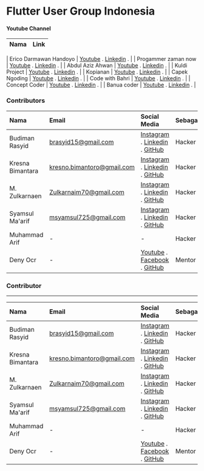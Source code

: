 # Flutter User Group Indonesia

#### Youtube Channel
| Nama | Link  |
| :---   | :--- |
<!-- YoutubeChannelGeneratorStart -->
| Erico Darmawan Handoyo | [Youtube](https://www.youtube.com/c/EricoDarmawanHandoyo) . [Linkedin](https://www.linkedin.com/in/budimanrasyid/) . |
| Progammer zaman now | [Youtube](https://www.youtube.com/c/ProgrammerZamanNow) . [Linkedin](https://www.linkedin.com/in/budimanrasyid/) . |
| Abdul Aziz Ahwan | [Youtube](https://www.youtube.com/c/AbdulAzizAhwanID) . [Linkedin](https://www.linkedin.com/in/budimanrasyid/) . |
| Kuldi Project | [Youtube](https://www.youtube.com/c/KuldiiProject) . [Linkedin](https://www.linkedin.com/in/budimanrasyid/) . |
| Kopianan | [Youtube](https://www.youtube.com/c/KopiAnan) . [Linkedin](https://www.linkedin.com/in/budimanrasyid/) . |
| Capek Ngoding | [Youtube](https://www.youtube.com/c/CapekNgoding) . [Linkedin](https://www.linkedin.com/in/budimanrasyid/) . |
| Code with Bahri | [Youtube](https://www.youtube.com/c/SaifulBahri27) . [Linkedin](https://www.linkedin.com/in/budimanrasyid/) . |
| Concept Coder | [Youtube](https://www.youtube.com/user/saylhendra) . [Linkedin](https://www.linkedin.com/in/budimanrasyid/) . |
| Banua coder | [Youtube](https://www.youtube.com/channel/UC0SrBwl_lIlvR_wpYcmCG8w) . [Linkedin](https://www.linkedin.com/in/budimanrasyid/) . |
<!-- YoutubeChannelGeneratorEnd -->
### Contributors

| Nama | Email    | Social Media  | Sebagai  |
| :---   | :--- | :--- | :--- |
| Budiman Rasyid | brasyid15@gmail.com | [Instagram](https://www.instagram.com/rsyd29/) . [Linkedin](https://www.linkedin.com/in/budimanrasyid/) . [GitHub](https://github.com/rsyd29) | Hacker
| Kresna Bimantara | kresno.bimantoro@gmail.com | [Instagram](https://www.instagram.com/bimbimzzz/) . [Linkedin](https://www.linkedin.com/in/kresno-bimantoro-a97865a4/) . [GitHub](https://github.com/bimbimzzz) | Hacker
| M. Zulkarnaen | Zulkarnaim70@gmail.com | [Instagram](https://www.instagram.com/zulkarnaimz/) . [Linkedin](http://www.linkedin.com/in/zulkarnaen137) . [GitHub](https://github.com/magerngulik) | Hacker
| Syamsul Ma'arif | msyamsul725@gmail.com | [Instagram](https://www.instagram.com/msyamsul725/) . [Linkedin](https://www.linkedin.com/in/syamsul-maarif-a7475422a/) . [GitHub](https://github.com/Msyamsul7251) | Hacker
| Muhammad Arif | - | - | Hacker
| Deny Ocr | - | [Youtube](https://www.youtube.com/c/CapekNgoding) . [Facebook](https://www.facebook.com/profile.php?id=100071170189683) . [GitHub](https://github.com/denyocrworld) | Mentor



### Contributor
---

| Nama | Email    | Social Media  | Sebagai  |
| :---   | :--- | :--- | :--- |
| Budiman Rasyid | brasyid15@gmail.com | [Instagram](https://www.instagram.com/rsyd29/) . [Linkedin](https://www.linkedin.com/in/budimanrasyid/) . [GitHub](https://github.com/rsyd29) | Hacker
| Kresna Bimantara | kresno.bimantoro@gmail.com | [Instagram](https://www.instagram.com/bimbimzzz/) . [Linkedin](https://www.linkedin.com/in/kresno-bimantoro-a97865a4/) . [GitHub](https://github.com/bimbimzzz) | Hacker
| M. Zulkarnaen | Zulkarnaim70@gmail.com | [Instagram](https://www.instagram.com/zulkarnaimz/) . [Linkedin](http://www.linkedin.com/in/zulkarnaen137) . [GitHub](https://github.com/magerngulik) | Hacker
| Syamsul Ma'arif | msyamsul725@gmail.com | [Instagram](https://www.instagram.com/msyamsul725/) . [Linkedin](https://www.linkedin.com/in/syamsul-maarif-a7475422a/) . [GitHub](https://github.com/Msyamsul7251) | Hacker
| Muhammad Arif | - | - | Hacker
| Deny Ocr | - | [Youtube](https://www.youtube.com/c/CapekNgoding) . [Facebook](https://www.facebook.com/profile.php?id=100071170189683) . [GitHub](https://github.com/denyocrworld) | Mentor


